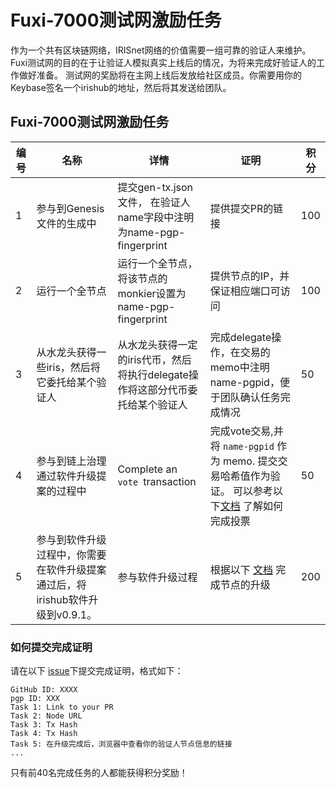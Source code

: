 # Fuxi-7000测试网激励任务

作为一个共有区块链网络，IRISnet网络的价值需要一组可靠的验证人来维护。Fuxi测试网的目的在于让验证人模拟真实上线后的情况，为将来完成好验证人的工作做好准备。
测试网的奖励将在主网上线后发放给社区成员。你需要用你的Keybase签名一个irishub的地址，然后将其发送给团队。

## Fuxi-7000测试网激励任务


| **编号** | **名称**                                           | **详情**                                                     | **证明**                                                     | **积分** |
| -------- | -------------------------------------------------- | ------------------------------------------------------------ | ------------------------------------------------------------ | -------- |
| 1        | 参与到Genesis文件的生成中                          | 提交gen-tx.json文件， 在验证人name字段中注明为name-pgp-fingerprint | 提供提交PR的链接                                             | 100      |
| 2        | 运行一个全节点                                     | 运行一个全节点，将该节点的monkier设置为name-pgp-fingerprint  | 提供节点的IP，并保证相应端口可访问                           | 100      |
| 3        | 从水龙头获得一些iris，然后将它委托给某个验证人     | 从水龙头获得一定的iris代币，然后将执行delegate操作将这部分代币委托给某个验证人 | 完成delegate操作，在交易的memo中注明 name-pgpid，便于团队确认任务完成情况 | 50       |
| 4    | 参与到链上治理通过软件升级提案的过程中                               | Complete an `vote `transaction                               | 完成vote交易,并将 `name-pgpid` 作为 memo. 提交交易哈希值作为验证。 可以参考以下[文档](https://www.irisnet.org/docs/cli-client/gov/vote.html) 了解如何完成投票  | 50     |
| 5    | 参与到软件升级过程中，你需要在软件升级提案通过后，将irishub软件升级到v0.9.1。| 参与软件升级过程 | 根据以下 [文档](https://www.irisnet.org/docs/features/upgrade.html#interaction-process) 完成节点的升级| 200    |




### 如何提交完成证明

请在以下 [issue](https://github.com/irisnet/testnets/issues/234)下提交完成证明，格式如下：

```
GitHub ID: XXXX
pgp ID: XXX
Task 1: Link to your PR
Task 2: Node URL
Task 3: Tx Hash
Task 4: Tx Hash
Task 5: 在升级完成后，浏览器中查看你的验证人节点信息的链接
...

```
只有前40名完成任务的人都能获得积分奖励！
